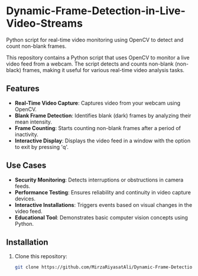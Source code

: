 # Dynamic-Frame-Detection-in-Live-Video-Streams
Python script for real-time video monitoring using OpenCV to detect and count non-blank frames.

This repository contains a Python script that uses OpenCV to monitor a live video feed from a webcam. The script detects and counts non-blank (non-black) frames, making it useful for various real-time video analysis tasks.

## Features

- **Real-Time Video Capture**: Captures video from your webcam using OpenCV.
- **Blank Frame Detection**: Identifies blank (dark) frames by analyzing their mean intensity.
- **Frame Counting**: Starts counting non-blank frames after a period of inactivity.
- **Interactive Display**: Displays the video feed in a window with the option to exit by pressing 'q'.

## Use Cases

- **Security Monitoring**: Detects interruptions or obstructions in camera feeds.
- **Performance Testing**: Ensures reliability and continuity in video capture devices.
- **Interactive Installations**: Triggers events based on visual changes in the video feed.
- **Educational Tool**: Demonstrates basic computer vision concepts using Python.

## Installation

1. Clone this repository:
   ```bash
   git clone https://github.com/MirzaRiyasatAli/Dynamic-Frame-Detection-in-Live-Video-Streams.git

